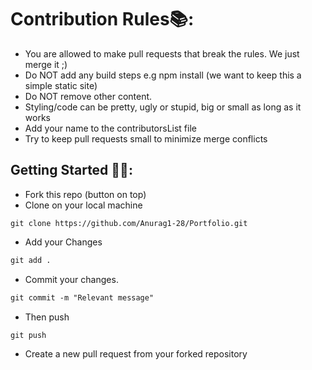 
# Contribution Rules📚:

- You are allowed to make pull requests that break the rules. We just merge it ;)
- Do NOT add any build steps e.g npm install (we want to keep this a simple static site)
- Do NOT remove other content.
- Styling/code can be pretty, ugly or stupid, big or small as long as it works
- Add your name to the contributorsList file
- Try to keep pull requests small to minimize merge conflicts


## Getting Started 🤩🤗:

- Fork this repo (button on top)
- Clone on your local machine

```terminal
git clone https://github.com/Anurag1-28/Portfolio.git
```



- Add your Changes
```markdown
git add .
```
- Commit your changes.

```markdown
git commit -m "Relevant message"
```
- Then push 
```markdown
git push 
```


- Create a new pull request from your forked repository

<br>
